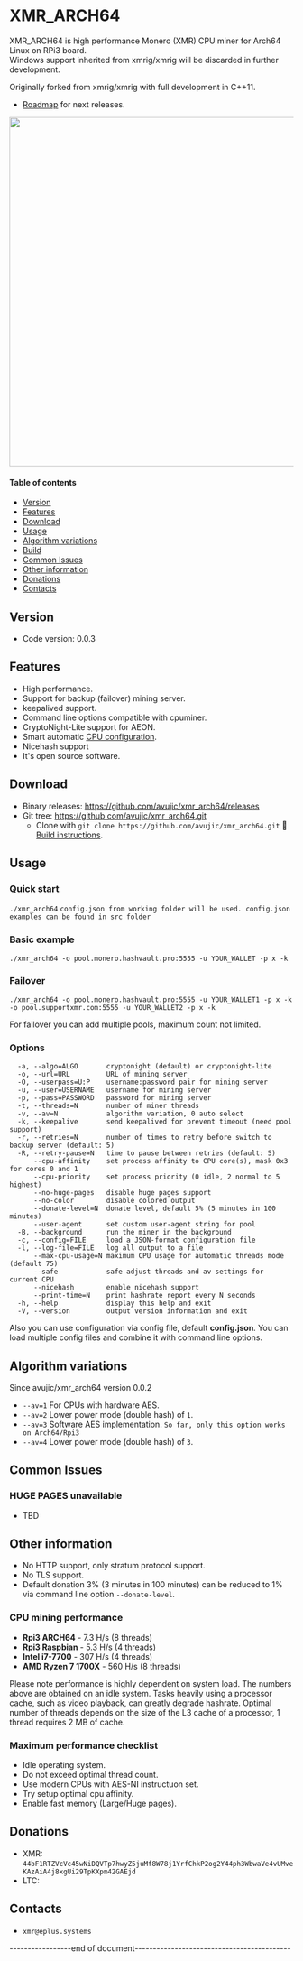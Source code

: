 # XMR_ARCH64
XMR_ARCH64 is high performance Monero (XMR) CPU miner for Arch64 Linux on RPi3 board.  
Windows support inherited from xmrig/xmrig will be discarded in further development.

Originally forked from xmrig/xmrig with full development in C++11.

* [Roadmap](https://github.com/avujic/xmr_arch64/issues/106) for next releases.

<img src="http://www.eplus.systems/wp-content/uploads/2017/12/xmr.png" width="619" >

#### Table of contents
* [Version](#version)
* [Features](#features)
* [Download](#download)
* [Usage](#usage)
* [Algorithm variations](#algorithm-variations)
* [Build](https://github.com/xmrig/xmrig/wiki/Build)
* [Common Issues](#common-issues)
* [Other information](#other-information)
* [Donations](#donations)
* [Contacts](#contacts)

## Version
* Code version: 0.0.3 

## Features
* High performance.
* Support for backup (failover) mining server.
* keepalived support.
* Command line options compatible with cpuminer.
* CryptoNight-Lite support for AEON.
* Smart automatic [CPU configuration](https://github.com/xmrig/xmrig/wiki/Threads).
* Nicehash support
* It's open source software.

## Download
* Binary releases: https://github.com/avujic/xmr_arch64/releases
* Git tree: https://github.com/avujic/xmr_arch64.git
  * Clone with `git clone https://github.com/avujic/xmr_arch64.git` :hammer: [Build instructions](https://github.com/avujic/xmr_arch64/wiki/Build).

## Usage
### Quick start

`./xmr_arch64`
`config.json from working folder will be used. config.json examples can be found in src folder`

### Basic example
```
./xmr_arch64 -o pool.monero.hashvault.pro:5555 -u YOUR_WALLET -p x -k
```

### Failover
```
./xmr_arch64 -o pool.monero.hashvault.pro:5555 -u YOUR_WALLET1 -p x -k -o pool.supportxmr.com:5555 -u YOUR_WALLET2 -p x -k
```
For failover you can add multiple pools, maximum count not limited.

### Options
```
  -a, --algo=ALGO       cryptonight (default) or cryptonight-lite
  -o, --url=URL         URL of mining server
  -O, --userpass=U:P    username:password pair for mining server
  -u, --user=USERNAME   username for mining server
  -p, --pass=PASSWORD   password for mining server
  -t, --threads=N       number of miner threads
  -v, --av=N            algorithm variation, 0 auto select
  -k, --keepalive       send keepalived for prevent timeout (need pool support)
  -r, --retries=N       number of times to retry before switch to backup server (default: 5)
  -R, --retry-pause=N   time to pause between retries (default: 5)
      --cpu-affinity    set process affinity to CPU core(s), mask 0x3 for cores 0 and 1
      --cpu-priority    set process priority (0 idle, 2 normal to 5 highest)
      --no-huge-pages   disable huge pages support
      --no-color        disable colored output
      --donate-level=N  donate level, default 5% (5 minutes in 100 minutes)
      --user-agent      set custom user-agent string for pool
  -B, --background      run the miner in the background
  -c, --config=FILE     load a JSON-format configuration file
  -l, --log-file=FILE   log all output to a file
      --max-cpu-usage=N maximum CPU usage for automatic threads mode (default 75)
      --safe            safe adjust threads and av settings for current CPU
      --nicehash        enable nicehash support
      --print-time=N    print hashrate report every N seconds
  -h, --help            display this help and exit
  -V, --version         output version information and exit
```

Also you can use configuration via config file, default **config.json**. You can load multiple config files and combine it with command line options.

## Algorithm variations
Since avujic/xmr_arch64 version 0.0.2  
* `--av=1` For CPUs with hardware AES.
* `--av=2` Lower power mode (double hash) of `1`.
* `--av=3` Software AES implementation. `So far, only this option works on Arch64/Rpi3` 
* `--av=4` Lower power mode (double hash) of `3`.

## Common Issues
### HUGE PAGES unavailable
* TBD


## Other information
* No HTTP support, only stratum protocol support.
* No TLS support.
* Default donation 3% (3 minutes in 100 minutes) can be reduced to 1% via command line option `--donate-level`.


### CPU mining performance
* **Rpi3  ARCH64**      - 7.3 H/s (8 threads)
* **Rpi3  Raspbian**    - 5.3 H/s (4 threads)
* **Intel i7-7700**     - 307 H/s (4 threads)
* **AMD Ryzen 7 1700X** - 560 H/s (8 threads)

Please note performance is highly dependent on system load. The numbers above are obtained on an idle system. Tasks heavily using a processor cache, such as video playback, can greatly degrade hashrate. Optimal number of threads depends on the size of the L3 cache of a processor, 1 thread requires 2 MB of cache.

### Maximum performance checklist
* Idle operating system.
* Do not exceed optimal thread count.
* Use modern CPUs with AES-NI instructuon set.
* Try setup optimal cpu affinity.
* Enable fast memory (Large/Huge pages).

## Donations
* XMR: `44bF1RTZVcVc45wNiDQVTp7hwyZ5juMf8W78j1YrfChkP2og2Y44ph3WbwaVe4vUMveKAzAiA4j8xgUi29TpKXpm42GAEjd`
* LTC: 

## Contacts
* `xmr@eplus.systems`


-----------------end of document-------------------------------------------
